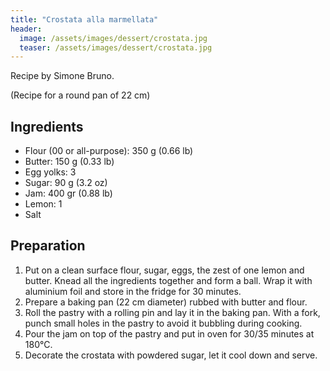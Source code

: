 ```yaml
---
title: "Crostata alla marmellata"
header:
  image: /assets/images/dessert/crostata.jpg
  teaser: /assets/images/dessert/crostata.jpg
---
```

Recipe by Simone Bruno.

(Recipe for a round pan of 22 cm)

## Ingredients
* Flour (00 or all-purpose): 350 g (0.66 lb)
* Butter: 150 g (0.33 lb)
* Egg yolks: 3
* Sugar: 90 g (3.2 oz)
* Jam: 400 gr (0.88 lb)
* Lemon: 1
* Salt

## Preparation
1. Put on a clean surface flour, sugar, eggs, the zest of one lemon and butter. Knead all the ingredients together and form a ball. Wrap it with aluminium foil and store in the fridge for 30 minutes.
2. Prepare a baking pan (22 cm diameter) rubbed with butter and flour.
3. Roll the pastry with a rolling pin and lay it in the baking pan. With a fork, punch small holes in the pastry to avoid it bubbling during cooking.
4. Pour the jam on top of the pastry and put in oven for 30/35 minutes at 180°C.
5. Decorate the crostata with powdered sugar, let it cool down and serve.

